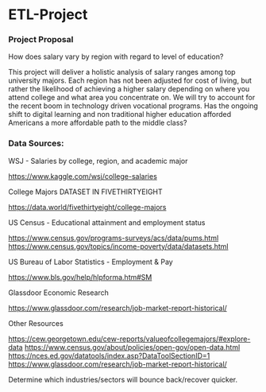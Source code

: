 # ETL-Project

### Project Proposal

How does salary vary by region with regard to level of education?
 
This project will deliver a holistic analysis of salary ranges among top university majors. Each region has not been adjusted for cost of living, but rather the likelihood of achieving a higher salary depending on where you attend college and what area you concentrate on. We will try to account for the recent boom in technology driven vocational programs. Has the ongoing shift to digital learning and non traditional higher education afforded Americans a more affordable path to the middle class?


### Data Sources: 
WSJ - Salaries by college, region, and academic major

https://www.kaggle.com/wsj/college-salaries

 College Majors DATASET IN FIVETHIRTYEIGHT

https://data.world/fivethirtyeight/college-majors

US Census - Educational attainment and employment status

https://www.census.gov/programs-surveys/acs/data/pums.html
https://www.census.gov/topics/income-poverty/data/datasets.html

US Bureau of Labor Statistics - Employment & Pay

https://www.bls.gov/help/hlpforma.htm#SM

Glassdoor Economic Research

https://www.glassdoor.com/research/job-market-report-historical/

Other Resources

https://cew.georgetown.edu/cew-reports/valueofcollegemajors/#explore-data
https://www.census.gov/about/policies/open-gov/open-data.html
https://nces.ed.gov/datatools/index.asp?DataToolSectionID=1
https://www.glassdoor.com/research/job-market-report-historical/


Determine which industries/sectors will bounce back/recover quicker.  
